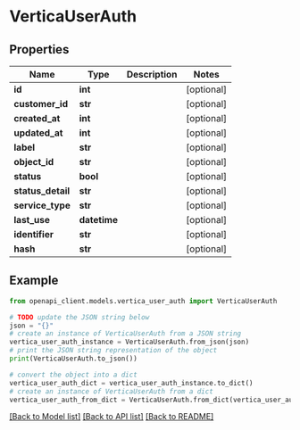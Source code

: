# VerticaUserAuth


## Properties

Name | Type | Description | Notes
------------ | ------------- | ------------- | -------------
**id** | **int** |  | [optional] 
**customer_id** | **str** |  | [optional] 
**created_at** | **int** |  | [optional] 
**updated_at** | **int** |  | [optional] 
**label** | **str** |  | [optional] 
**object_id** | **str** |  | [optional] 
**status** | **bool** |  | [optional] 
**status_detail** | **str** |  | [optional] 
**service_type** | **str** |  | [optional] 
**last_use** | **datetime** |  | [optional] 
**identifier** | **str** |  | [optional] 
**hash** | **str** |  | [optional] 

## Example

```python
from openapi_client.models.vertica_user_auth import VerticaUserAuth

# TODO update the JSON string below
json = "{}"
# create an instance of VerticaUserAuth from a JSON string
vertica_user_auth_instance = VerticaUserAuth.from_json(json)
# print the JSON string representation of the object
print(VerticaUserAuth.to_json())

# convert the object into a dict
vertica_user_auth_dict = vertica_user_auth_instance.to_dict()
# create an instance of VerticaUserAuth from a dict
vertica_user_auth_from_dict = VerticaUserAuth.from_dict(vertica_user_auth_dict)
```
[[Back to Model list]](../README.md#documentation-for-models) [[Back to API list]](../README.md#documentation-for-api-endpoints) [[Back to README]](../README.md)


